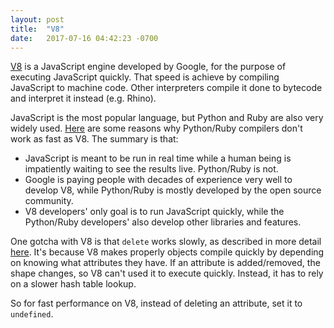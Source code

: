 ```yaml
---
layout: post
title:  "V8"
date:   2017-07-16 04:42:23 -0700
---
```


[V8](https://github.com/v8/v8/wiki) is a JavaScript engine developed by Google,
for the purpose of executing JavaScript quickly.
That speed is achieve by compiling JavaScript to machine code.
Other interpreters compile it done to bytecode and interpret it instead (e.g. Rhino).

JavaScript is the most popular language,
but Python and Ruby are also very widely used.
[Here](https://stackoverflow.com/questions/5168718/what-blocks-ruby-python-to-get-javascript-v8-speed)
are some reasons why Python/Ruby compilers don't work as fast as V8. The summary is that:
* JavaScript is meant to be run in real time while a 
	human being is impatiently waiting to see the results live. 
	Python/Ruby is not.
* Google is paying people with decades of experience very well to develop V8,
	while Python/Ruby is mostly developed by the open source community.
* V8 developers' only goal is to run JavaScript quickly, while the Python/Ruby developers'
	also develop other libraries and features.

One gotcha with V8 is that `delete` works slowly,
as described in more detail [here](https://www.nearform.com/blog/node-js-is-getting-a-new-v8-with-turbofan/).
It's because V8 makes properly objects compile quickly 
by depending on knowing what attributes they have.
If an attribute is added/removed, the shape changes,
so V8 can't used it to execute quickly.
Instead, it has to rely on a slower hash table lookup.

So for fast performance on V8, instead of deleting an attribute, 
set it to `undefined`.

